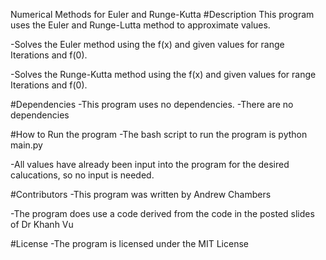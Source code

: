 Numerical Methods for Euler and Runge-Kutta
#Description This program uses the Euler and Runge-Lutta method to approximate values.

-Solves the Euler method using the f(x) and given values for range Iterations and f(0).

-Solves the Runge-Kutta method using the f(x) and given values for range Iterations and f(0).

#Dependencies -This program uses no dependencies.
-There are no dependencies

#How to Run the program -The bash script to run the program is python main.py

-All values have already been input into the program for the desired calucations, so no input is needed.

#Contributors -This program was written by Andrew Chambers

-The program does use a code derived from the code in the posted slides of Dr Khanh Vu

#License -The program is licensed under the MIT License
